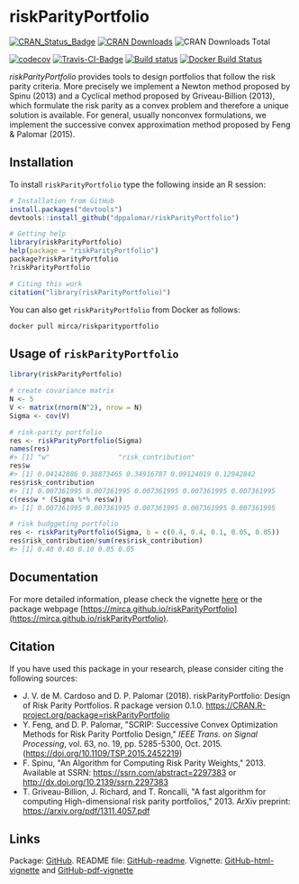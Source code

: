 # riskParityPortfolio

[![CRAN_Status_Badge](http://www.r-pkg.org/badges/version/riskParityPotfolio)](http://cran.r-project.org/package=riskParityPortfolio)
[![CRAN Downloads](http://cranlogs.r-pkg.org/badges/riskParityPortfolio)](http://cran.r-project.org/package=riskParityPortfolio)
![CRAN Downloads Total](http://cranlogs.r-pkg.org/badges/grand-total/riskParityPortfolio?color=brightgreen)

[![codecov](https://codecov.io/gh/mirca/riskParityPortfolio/branch/master/graph/badge.svg)](https://codecov.io/gh/mirca/riskParityPortfolio)
[![Travis-CI-Badge](https://travis-ci.org/mirca/riskParityPortfolio.svg?branch=master)](https://travis-ci.org/mirca/riskParityPortfolio)
[![Build status](https://ci.appveyor.com/api/projects/status/dqjti1y461u7sjn8/branch/master?svg=true)](https://ci.appveyor.com/project/mirca/riskparityportfolio/branch/master)
[![Docker Build Status](https://img.shields.io/docker/build/mirca/riskparityportfolio.svg)](https://hub.docker.com/r/mirca/riskparityportfolio/)


*riskParityPortfolio* provides tools to design portfolios that follow the risk
parity criteria. More precisely we implement a Newton method proposed by
Spinu (2013) and a Cyclical method proposed by Griveau-Billion (2013), which
formulate the risk parity as a convex problem and therefore a unique solution
is available. For general, usually nonconvex formulations, we implement the
successive convex approximation method proposed by Feng & Palomar (2015).


## Installation
To install ``riskParityPortfolio`` type the following inside an R session:


```r
# Installation from GitHub
install.packages("devtools")
devtools::install_github("dppalomar/riskParityPortfolio")

# Getting help
library(riskParityPortfolio)
help(package = "riskParityPortfolio")
package?riskParityPortfolio
?riskParityPortfolio

# Citing this work
citation("library(riskParityPortfolio)")

```

You can also get ``riskParityPortfolio`` from Docker as follows:
```
docker pull mirca/riskparityportfolio
```

## Usage of `riskParityPortfolio`

```r
library(riskParityPortfolio)

# create covariance matrix
N <- 5
V <- matrix(rnorm(N^2), nrow = N)
Sigma <- cov(V)

# risk-parity portfolio
res <- riskParityPortfolio(Sigma)
names(res)
#> [1] "w"                 "risk_contribution"
res$w
#> [1] 0.04142886 0.38873465 0.34916787 0.09124019 0.12942842
res$risk_contribution
#> [1] 0.007361995 0.007361995 0.007361995 0.007361995 0.007361995
c(res$w * (Sigma %*% res$w))
#> [1] 0.007361995 0.007361995 0.007361995 0.007361995 0.007361995

# risk budggeting portfolio
res <- riskParityPortfolio(Sigma, b = c(0.4, 0.4, 0.1, 0.05, 0.05))
res$risk_contribution/sum(res$risk_contribution)
#> [1] 0.40 0.40 0.10 0.05 0.05
```

## Documentation
For more detailed information, please check the vignette
[here](https://htmlpreview.github.io/?https://github.com/dppalomar/riskParityPortfolio/blob/master/vignettes/RiskParityPortfolio-vignette.html)
or the package webpage [https://mirca.github.io/riskParityPortfolio](https://mirca.github.io/riskParityPortfolio).

## Citation
If you have used this package in your research, please consider citing the following sources:

- J. V. de M. Cardoso and D. P. Palomar (2018). riskParityPortfolio:
  Design of Risk Parity Portfolios. R package version 0.1.0.
  https://CRAN.R-project.org/package=riskParityPortfolio
- Y. Feng, and D. P. Palomar, "SCRIP: Successive Convex Optimization Methods for
  Risk Parity Portfolio Design," _IEEE Trans. on Signal Processing_, vol. 63, no. 19,
  pp. 5285-5300, Oct. 2015.  (https://doi.org/10.1109/TSP.2015.2452219)
- F. Spinu, "An Algorithm for Computing Risk Parity Weights," 2013.
  Available at SSRN: https://ssrn.com/abstract=2297383 or http://dx.doi.org/10.2139/ssrn.2297383
- T. Griveau-Billion, J. Richard, and T. Roncalli, "A fast algorithm for computing High-dimensional risk parity portfolios," 2013.
  ArXiv preprint: https://arxiv.org/pdf/1311.4057.pdf

## Links
Package: [GitHub](https://github.com/dppalomar/riskParityPortfolio).
README file: [GitHub-readme](https://htmlpreview.github.io/?https://github.com/dppalomar/riskParityPortfolio/blob/master/README.html).
Vignette: [GitHub-html-vignette](https://htmlpreview.github.io/?https://github.com/dppalomar/riskParityPortfolio/blob/master/vignettes/RiskParityPortfolio-vignette.html) and
[GitHub-pdf-vignette](https://docs.google.com/viewer?url=https://github.com/dppalomar/riskParityPortfolio/raw/master/vignettes/RiskParityPortfolio-vignette.pdf)

